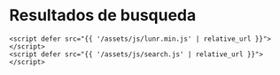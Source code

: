   <h1>Resultados de busqueda</h1>
  <ul id="search-results"></ul>
  
  <script>
    window.store = {
      {% for entry in site.pages %}
        "{{ entry.url | slugify }}": {
          "title": "{{ entry.title | xml_escape }}",
          "author": "{{ entry.author | xml_escape }}",
          "category": "{{ entry.category | xml_escape }}",
          "content": {{ entry.content | strip_html | truncatewords: 20 | strip_newlines | jsonify }},
          "url": "{{site.baseurl}}{{ entry.url | xml_escape }}"
        },
      {% endfor %}
      {% for entry in site.collections %}
        "{{ entry.url | slugify }}": {
          "title": "{{ entry.title | xml_escape }}",
          "author": "{{ entry.author | xml_escape }}",
          "category": "{{ entry.category | xml_escape }}",
          "content": {{ entry.content | strip_html | truncatewords: 20| strip_newlines | jsonify }},
          "url": "{{site.baseurl}}{{ entry.url | xml_escape }}"
        },
      {% endfor%}
      {% for entry in site.posts %}
        "{{ entry.url | slugify }}": {
          "title": "{{ entry.title | xml_escape }}",
          "author": "{{ entry.author | xml_escape }}",
          "category": "{{ entry.category | xml_escape }}",
          "content": {{ entry.content | strip_html | truncatewords: 20| strip_newlines | jsonify }},
          "url": "{{site.baseurl}}{{ entry.url | xml_escape }}"
        }
        {% unless forloop.last %},{% endunless %}
      {% endfor %}
    };
    console.log(window.store)

  </script>


   <!-- buscador -->
    <script defer src="{{ '/assets/js/lunr.min.js' | relative_url }}"></script>
    <script defer src="{{ '/assets/js/search.js' | relative_url }}"></script>
